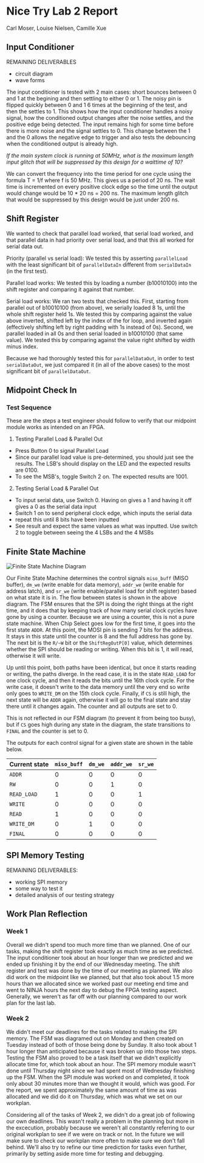 # Nice Try Lab 2 Report

Carl Moser, Louise Nielsen, Camille Xue

## Input Conditioner

REMAINING DELIVERABLES
- circuit diagram
- wave forms

The input conditioner is tested with 2 main cases: short bounces between 0 and 1 at the begining and then settling to either 0 or 1. The noisy pin is flipped quickly between 0 and 1 6 times at the beginning of the test, and then the settles to 1. This shows how the input conditioner handles a noisy signal, how the conditioned output changes after the noise settles, and the positive edge being detected. The input remains high for some time before there is more noise and the signal settles to 0. This change between the 1 and the 0 allows the negative edge to trigger and also tests the debouncing when the conditioned output is already high.

_If the main system clock is running at 50MHz, what is the maximum length input glitch that will be suppressed by this design for a waittime of 10?_

We can convert the frequency into the time period for one cycle using the formula T = 1/f where f is 50 MHz. This gives us a period of 20 ns. The wait time is incremented on every positive clock edge so the time until the output would change would be 10 * 20 ns = 200 ns. The maximum length glitch that would be suppressed by this design would be just under 200 ns.

## Shift Register

We wanted to check that parallel load worked, that serial load worked, and that parallel data in had priority over serial load, and that this all worked for serial data out.

Priority (parallel vs serial load): We tested this by asserting `parallelLoad` with the least significant bit of `parallelDataIn` different from `serialDataIn` (in the first test).

Parallel load works: We tested this by loading a number (b10010100) into the shift register and comparing it against that number.

Serial load works: We ran two tests that checked this. First, starting from parallel out of b10010100 (from above), we serially loaded 8 1s, until the whole shift register held 1s. We tested this by comparing against the value above inverted, shifted left by the index of the for loop, and inverted again (effectively shifting left by right padding with 1s instead of 0s). Second, we parallel loaded in all 0s and then serial loaded in b10010100 (that same value). We tested this by comparing against the value right shifted by width minus index.

Because we had thoroughly tested this for `parallelDataOut`, in order to test `serialDataOut`, we just compared it (in all of the above cases) to the most significant bit of `parallelDataOut`.

## Midpoint Check In

### Test Sequence
These are the steps a test engineer should follow to verify that our midpoint module works as intended on an FPGA.
1. Testing Parallel Load & Parallel Out
 - Press Button 0 to signal Parallel Load
 - Since our parallel load value is pre-determined, you should just see the results. The LSB's should display on the LED and the expected results are 0100.
 - To see the MSB's, toggle Switch 2 on. The expected results are 1001.

2. Testing Serial Load & Parallel Out
 - To input serial data, use Switch 0. Having on gives a 1 and having it off gives a 0 as the serial data input
 - Switch 1 on to send peripheral clock edge, which inputs the serial data
 - repeat this until 8 bits have been inputted
 - See result and expect the same values as what was inputted. Use switch 2 to toggle between seeing the 4 LSBs and the 4 MSBs

## Finite State Machine

![Finite State Machine Diagram](https://image.ibb.co/mfthff/fsm-diagram.png)

Our Finite State Machine determines the control signals `miso_buff` (MISO buffer), `dm_we` (write enable for data memory), `addr_we` (write enable for address latch), and `sr_we` (write enable/parallel load for shift register) based on what state it is in. The flow between states is shown in the above diagram. The FSM ensures that the SPI is doing the right things at the right time, and it does that by keeping track of how many serial clock cycles have gone by using a counter. Because we are using a counter, this is not a pure state machine. When Chip Select goes low for the first time, it goes into the first state `ADDR`. At this point, the MOSI pin is sending 7 bits for the address. It stays in this state until the counter is 8 and the full address has gone by. The next bit is the `R/~W` bit or the `ShiftRegOutP[0]` value, which determines whether the SPI should be reading or writing. When this bit is 1, it will read, otherwise it will write.

Up until this point, both paths have been identical, but once it starts reading or writing, the paths diverge. In the read case, it is in the state `READ_LOAD` for one clock cycle, and then it reads the bits until the 16th clock cycle. For the write case, it doesn't write to the data memory until the very end so write only goes to `WRITE_DM` on the 15th clock cycle. Finally, if `CS` is still high, the next state will be `ADDR` again, otherwise it will go to the final state and stay there until it changes again. The counter and all outputs are set to 0.

This is not reflected in our FSM diagram (to prevent it from being too busy), but if `CS` goes high during any state in the diagram, the state transitions to `FINAL` and the counter is set to 0.

The outputs for each control signal for a given state are shown in the table below.

| Current state | `miso_buff` | `dm_we` | `addr_we` | `sr_we` |
|---|---|---|---|---|
| `ADDR` | 0 | 0 | 0 | 0 |
| `RW` | 0 | 0 | 1 | 0 |
| `READ_LOAD` | 1 | 0 | 0 | 1 |
| `WRITE` | 0 | 0 | 0 | 0 |
| `READ` | 1 | 0 | 0 | 0 |
| `WRITE_DM` | 0 | 1 | 0 | 0 |
| `FINAL` | 0 | 0 | 0 | 0 |

## SPI Memory Testing

REMAINING DELIVERABLES:
- working SPI memory
- some way to test it
- detailed analysis of our testing strategy

## Work Plan Reflection

### Week 1

Overall we didn't spend too much more time than we planned. One of our tasks, making the shift register took exactly as much time as we predicted. The input conditioner took about an hour longer than we predicted and we ended up finishing it by the end of our Wednesday meeting. The shift register and test was done by the time of our meeting as planned. We also did work on the midpoint like we planned, but that also took about 1.5 more hours than we allocated since we worked past our meeting end time and went to NINJA hours the next day to debug the FPGA testing aspect. Generally, we weren't as far off with our planning compared to our work plan for the last lab. 

### Week 2

We didn't meet our deadlines for the tasks related to making the SPI memory. The FSM was diagramed out on Monday and then created on Tuesday instead of both of those being done by Sunday. It also took about 1 hour longer than anticipated because it was broken up into those two steps. Testing the FSM also proved to be a task itself that we didn't explicitly allocate time for, which took about an hour.  The SPI memory module wasn't done until Thursday night since we had spent most of Wednesday finishing up the FSM. When the SPI module was worked on and completed, it took only about 30 minutes more than we thought it would, which was good. For the report, we spent approximately the same amount of time as was allocated and we did do it on Thursday, which was what we set on our workplan.

Considering all of the tasks of Week 2, we didn't do a great job of following our own deadlines. This wasn't really a problem in the planning but more in the excecution, probably because we weren't all constantly referring to our original workplan to see if we were on track or not. In the future we will make sure to check our workplan more often to make sure we don't fall behind. We'll also try to refine our time prediction for tasks even further, primarily by setting aside more time for testing and debugging.
